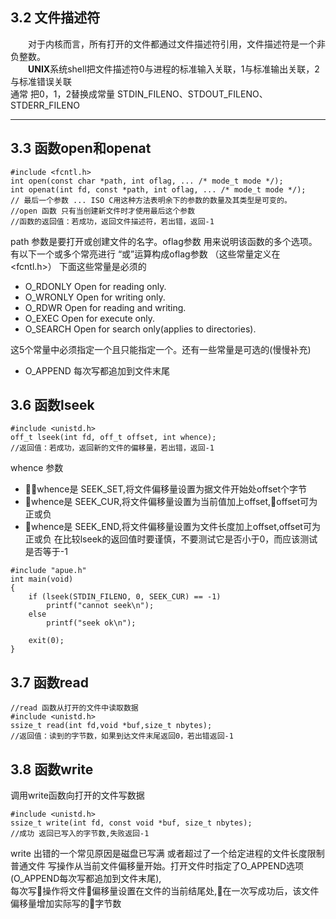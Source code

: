 ## 3.2 文件描述符
&emsp;&emsp;对于内核而言，所有打开的文件都通过文件描述符引用，文件描述符是一个非负整数。  
&emsp;&emsp;**UNIX**系统shell把文件描述符0与进程的标准输入关联，1与标准输出关联，2与标准错误关联  
通常 把0，1，2替换成常量 STDIN_FILENO、STDOUT_FILENO、STDERR_FILENO


---

## 3.3 函数open和openat  
```
#include <fcntl.h>
int open(const char *path, int oflag, ... /* mode_t mode */);
int openat(int fd, const *path, int oflag, ... /* mode_t mode */);
// 最后一个参数 ... ISO C用这种方法表明余下的参数的数量及其类型是可变的。
//open 函数 只有当创建新文件时才使用最后这个参数 
//函数的返回值：若成功，返回文件描述符，若出错，返回-1
```
path 参数是要打开或创建文件的名字。oflag参数 用来说明该函数的多个选项。  
有以下一个或多个常亮进行 “或”运算构成oflag参数 （这些常量定义在<fcntl.h>）
下面这些常量是必须的
- O_RDONLY Open for reading only.
- O_WRONLY Open for writing only.
- O_RDWR   Open for reading and writing.
- O_EXEC   Open for execute only.
- O_SEARCH Open for search only(applies to directories).

这5个常量中必须指定一个且只能指定一个。还有一些常量是可选的(慢慢补充)
* O_APPEND   每次写都追加到文件末尾

## 3.6 函数lseek
```
#include <unistd.h>
off_t lseek(int fd, off_t offset, int whence);
//返回值：若成功，返回新的文件的偏移量，若出错，返回-1
```

whence 参数
* whence是 SEEK_SET,将文件偏移量设置为据文件开始处offset个字节
* whence是 SEEK_CUR,将文件偏移量设置为当前值加上offset,offset可为正或负
* whence是 SEEK_END,将文件偏移量设置为文件长度加上offset,offset可为正或负
在比较lseek的返回值时要谨慎，不要测试它是否小于0，而应该测试是否等于-1  

```
#include "apue.h"
int main(void)
{
    if (lseek(STDIN_FILENO, 0, SEEK_CUR) == -1)
        printf("cannot seek\n");
    else
        printf("seek ok\n");
    
    exit(0);
}
```

## 3.7 函数read
```
//read 函数从打开的文件中读取数据
#include <unistd.h>
ssize_t read(int fd,void *buf,size_t nbytes);
//返回值：读到的字节数，如果到达文件末尾返回0，若出错返回-1
```

## 3.8 函数write

调用write函数向打开的文件写数据
```
#include <unistd.h>
ssize_t write(int fd, const void *buf, size_t nbytes);
//成功 返回已写入的字节数,失败返回-1
```
write 出错的一个常见原因是磁盘已写满 或者超过了一个给定进程的文件长度限制  
普通文件 写操作从当前文件偏移量开始。打开文件时指定了O_APPEND选项(O_APPEND每次写都追加到文件末尾),  
每次写操作将文件偏移量设置在文件的当前结尾处,在一次写成功后，该文件偏移量增加实际写的字节数
